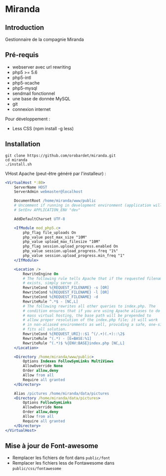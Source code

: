 Miranda
=======

Introduction
------------
Gestionnaire de la compagnie Miranda

Pré-requis
----------

- webserver avec url rewriting
- php5 >= 5.6
- php5-intl
- php5-xcache
- php5-mysql
- sendmail fonctionnel
- une base de donnée MySQL
- git
- connexion internet
  

Pour développement :
- Less CSS (npm install -g less)


Installation
------------

```shell
git clone https://github.com/orobardet/miranda.git
cd miranda
./install.sh
```

VHost Apache (peut-être généré par l'installeur) :
```apache
<VirtualHost *:80>
    ServerName HOST
    ServerAdmin webmaster@localhost

    DocumentRoot /home/miranda/www/public
    # Uncomment if running in development environment (application will provide debugging features)
    # SetEnv APPLICATION_ENV "dev"

    AddDefaultCharset UTF-8

    <IfModule mod_php5.c>
        php_flag file_uploads On
        php_value post_max_size "10M"
        php_value upload_max_filesize "10M"
        php_flag session.upload_progress.enabled On
        php_value session.upload_progress.freq "1%"
        php_value session.upload_progress.min_freq "1"
    </IfModule>

    <Location />
        RewriteEngine On
        # The following rule tells Apache that if the requested filename
        # exists, simply serve it.
        RewriteCond %{REQUEST_FILENAME} -s [OR]
        RewriteCond %{REQUEST_FILENAME} -l [OR]
        RewriteCond %{REQUEST_FILENAME} -d
        RewriteRule ^.*$ - [NC,L]
        # The following rewrites all other queries to index.php. The
        # condition ensures that if you are using Apache aliases to do
        # mass virtual hosting, the base path will be prepended to
        # allow proper resolution of the index.php file; it will work
        # in non-aliased environments as well, providing a safe, one-size
        # fits all solution.
        RewriteCond %{REQUEST_URI}::$1 ^(/.+)(.+)::\2$
        RewriteRule ^(.*) - [E=BASE:%1]
        RewriteRule ^(.*)$ %{ENV:BASE}index.php [NC,L]
    </Location>

    <Directory /home/miranda/www/public>
        Options Indexes FollowSymLinks MultiViews
        AllowOverride None
        Order allow,deny
        Allow from all
        Require all granted
    </Directory>

    Alias /pictures /home/miranda/data/pictures
    <Directory /home/miranda/data/pictures>
        Options FollowSymLinks
        AllowOverride None
        Order allow,deny
        Allow from all
        Require all granted
    </Directory>
</VirtualHost>
```


Mise à jour de Font-awesome
---------------------------

- Remplacer les fichiers de font dans `public/font`
- Remplacer les fichiers less de Fontawesome dans `public/css/fontawesome`
